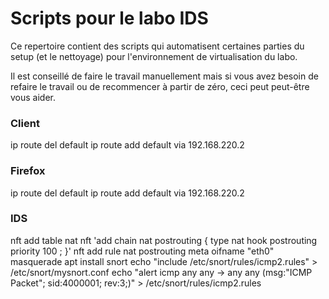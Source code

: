 # Scripts pour le labo IDS

Ce repertoire contient des scripts qui automatisent certaines parties du setup (et le nettoyage) pour l'environnement de virtualisation du labo.

Il est conseillé de faire le travail manuellement mais si vous avez besoin de refaire le travail ou de recommencer à partir de zéro, ceci peut peut-être vous aider.

### Client
ip route del default
ip route add default via 192.168.220.2


### Firefox
ip route del default
ip route add default via 192.168.220.2



### IDS
nft add table nat
nft 'add chain nat postrouting { type nat hook postrouting priority 100 ; }'
nft add rule nat postrouting meta oifname "eth0" masquerade
apt install snort
echo "include /etc/snort/rules/icmp2.rules" > /etc/snort/mysnort.conf
echo "alert icmp any any -> any any (msg:"ICMP Packet"; sid:4000001; rev:3;)" > /etc/snort/rules/icmp2.rules
